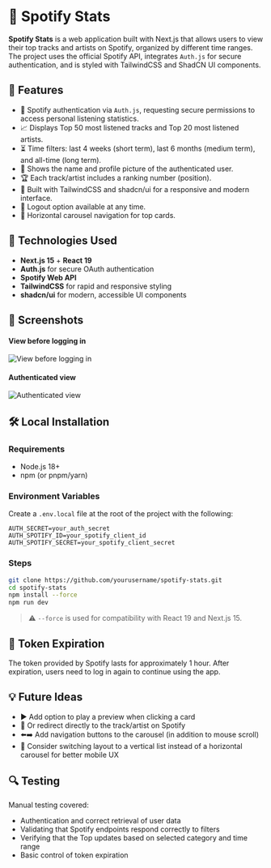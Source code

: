 # 🎵 Spotify Stats

**Spotify Stats** is a web application built with Next.js that allows users to view their top tracks and artists on Spotify, organized by different time ranges. The project uses the official Spotify API, integrates `Auth.js` for secure authentication, and is styled with TailwindCSS and ShadCN UI components.

## 📌 Features

- 🔐 Spotify authentication via `Auth.js`, requesting secure permissions to access personal listening statistics.
- 📈 Displays Top 50 most listened tracks and Top 20 most listened artists.
- ⏳ Time filters: last 4 weeks (short term), last 6 months (medium term), and all-time (long term).
- 👤 Shows the name and profile picture of the authenticated user.
- 🏆 Each track/artist includes a ranking number (position).
- 🎨 Built with TailwindCSS and shadcn/ui for a responsive and modern interface.
- 🔄 Logout option available at any time.
- 💁️ Horizontal carousel navigation for top cards.

## 🚀 Technologies Used

- **Next.js 15** + **React 19**
- **Auth.js** for secure OAuth authentication
- **Spotify Web API**
- **TailwindCSS** for rapid and responsive styling
- **shadcn/ui** for modern, accessible UI components

## 📸 Screenshots

#### View before logging in

![View before logging in](/assets/design/unauthenticated-view.png)

#### Authenticated view

![Authenticated view](/assets/design/authenticated-view.png)

## 🛠 Local Installation

### Requirements

- Node.js 18+
- npm (or pnpm/yarn)

### Environment Variables

Create a `.env.local` file at the root of the project with the following:

```env
AUTH_SECRET=your_auth_secret
AUTH_SPOTIFY_ID=your_spotify_client_id
AUTH_SPOTIFY_SECRET=your_spotify_client_secret
```

### Steps

```bash
git clone https://github.com/yourusername/spotify-stats.git
cd spotify-stats
npm install --force
npm run dev
```

> ⚠️ `--force` is used for compatibility with React 19 and Next.js 15.

## 🔴 Token Expiration

The token provided by Spotify lasts for approximately 1 hour. After expiration, users need to log in again to continue using the app.

## 💡 Future Ideas

- ▶️ Add option to play a preview when clicking a card
- 🔗 Or redirect directly to the track/artist on Spotify
- ⬅️➡️ Add navigation buttons to the carousel (in addition to mouse scroll)
- 🧱 Consider switching layout to a vertical list instead of a horizontal carousel for better mobile UX

## 🔍 Testing

Manual testing covered:

- Authentication and correct retrieval of user data
- Validating that Spotify endpoints respond correctly to filters
- Verifying that the Top updates based on selected category and time range
- Basic control of token expiration

